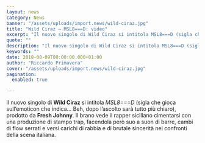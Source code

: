 ```yaml
---
layout: news
category: News
banner: "/assets/uploads/import.news/wild-ciraz.jpg"
title: "Wild Ciraz – MSL8===D: video"
excerpt: "Il nuovo singolo di Wild Ciraz si intitola MSL8===D (sigla che gioca sull’emoticon che indica… Beh, dopo l’ascolto sarà tutto più chiaro), prodotto da Fresh Johnny. Il brano vede il rapper siciliano cimentarsi con una produzione di stampo trap, facendola però suo a suon di barre, cambi di flow serrati e versi carichi di rabbia [&hellip"
quote: ""
description: "Il nuovo singolo di Wild Ciraz si intitola MSL8===D (sigla che gioca sull’emoticon che indica… Beh, dopo l’ascolto sarà tutto più chiaro), prodotto da Fresh Johnny. Il brano vede il rapper siciliano cimentarsi con una produzione di stampo trap, facendola però suo a suon di barre, cambi di flow serrati e versi carichi di rabbia [&hellip"
keywords: ""
date: 2018-08-09T00:00:00.000+01:00
author: "Riccardo Primavera"
cover: "/assets/uploads/import.news/wild-ciraz.jpg"
pagination:
  enabled: true

---
```


Il nuovo singolo di **Wild Ciraz** si intitola _MSL8===D_ (sigla che gioca sull’emoticon che indica… Beh, dopo l’ascolto sarà tutto più chiaro), prodotto da **Fresh Johnny**. Il brano vede il rapper siciliano cimentarsi con una produzione di stampo trap, facendola però suo a suon di barre, cambi di flow serrati e versi carichi di rabbia e di brutale sincerità nei confronti della scena italiana.